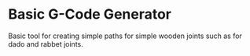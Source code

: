 # Basic G-Code Generator

Basic tool for creating simple paths for simple wooden joints such as for dado and rabbet joints.